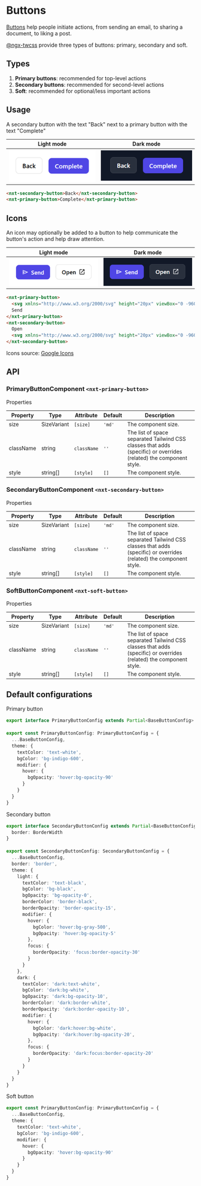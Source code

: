 # Buttons

[Buttons](https://developer.mozilla.org/en-US/docs/Web/HTML/Element/button)<!-- {.external} --> help people initiate actions, from sending an email, to sharing a document, to liking a post.

[@ngx-twcss](https://www.npmjs.com/package/ngx-twcss) provide three types of buttons: primary, secondary and soft.

## Types

1. **Primary buttons**: recommended for top-level actions
2. **Secondary buttons**: recommended for second-level actions
3. **Soft**: recommended for optional/less important actions

## Usage

A secondary button with the text "Back" next to a primary button with the text "Complete"

Light mode | Dark mode
---------- | ---------
![A secondary button with the text "Back" next to a primary button with the text "Complete"](images/buttons/buttons-usage-sample.png "Secondary and primary buttons.") | ![A secondary button with the text "Back" next to a primary button with the text "Complete"](images/buttons/buttons-usage-sample-dark.png "Secondary and primary buttons.")

```html
<nxt-secondary-button>Back</nxt-secondary-button>
<nxt-primary-button>Complete</nxt-primary-button>
```

## Icons
An icon may optionally be added to a button to help communicate the button's action and help draw attention.

Light mode | Dark mode
---------- | ---------
![A secondary button with the text "Back" next to a primary button with the text "Complete"](images/buttons/buttons-with-icon-usage-sample.png "Secondary and primary buttons.") | ![A secondary button with the text "Back" next to a primary button with the text "Complete"](images/buttons/buttons-with-icon-usage-sample-dark.png "Secondary and primary buttons.")

```html
<nxt-primary-button>
  <svg xmlns="http://www.w3.org/2000/svg" height="20px" viewBox="0 -960 960 960" width="20px" fill="currentColor"><path d="M144-192v-576l720 288-720 288Zm72-107 454-181-454-181v109l216 72-216 72v109Zm0 0v-362 362Z"/></svg>
  Send
</nxt-primary-button>
<nxt-secondary-button>
  Open
  <svg xmlns="http://www.w3.org/2000/svg" height="20px" viewBox="0 -960 960 960" width="20px" fill="currentColor"><path d="M216-144q-29.7 0-50.85-21.15Q144-186.3 144-216v-528q0-29.7 21.15-50.85Q186.3-816 216-816h264v72H216v528h528v-264h72v264q0 29.7-21.15 50.85Q773.7-144 744-144H216Zm171-192-51-51 357-357H576v-72h240v240h-72v-117L387-336Z"/></svg>
</nxt-secondary-button>
```

Icons source: [Google Icons](https://fonts.google.com/icons)

## API

### PrimaryButtonComponent `<nxt-primary-button>`

Properties

Property  | Type        | Attribute   | Default | Description
----------|-------------|-------------|---------|------------
size      | SizeVariant | `[size]`    | `'md'`  | The component size.
className | string      | `className` |  `''`   | The list of space separated Tailwind CSS classes that adds (specific) or overrides (related) the component style.
style     | string[]    | `[style]`   |  `[]`   | The component style.

### SecondaryButtonComponent `<nxt-secondary-button>`

Properties

Property  | Type        | Attribute   | Default | Description
----------|-------------|-------------|---------|------------
size      | SizeVariant | `[size]`    | `'md'`  | The component size.
className | string      | `className` |  `''`   | The list of space separated Tailwind CSS classes that adds (specific) or overrides (related) the component style.
style     | string[]    | `[style]`   |  `[]`   | The component style.

### SoftButtonComponent `<nxt-soft-button>`

Properties

Property  | Type        | Attribute   | Default | Description
----------|-------------|-------------|---------|------------
size      | SizeVariant | `[size]`    | `'md'`  | The component size.
className | string      | `className` |  `''`   | The list of space separated Tailwind CSS classes that adds (specific) or overrides (related) the component style.
style     | string[]    | `[style]`   |  `[]`   | The component style.

## Default configurations

Primary button

```ts
export interface PrimaryButtonConfig extends Partial<BaseButtonConfig> {};

export const PrimaryButtonConfig: PrimaryButtonConfig = {
  ...BaseButtonConfig,
  theme: {
    textColor: 'text-white',
    bgColor: 'bg-indigo-600',
    modifier: {
      hover: {
        bgOpacity: 'hover:bg-opacity-90'
      }
    }
  }
}
```

Secondary button

```ts
export interface SecondaryButtonConfig extends Partial<BaseButtonConfig> {
  border: BorderWidth
}

export const SecondaryButtonConfig: SecondaryButtonConfig = {
  ...BaseButtonConfig,
  border: 'border',
  theme: {
    light: {
      textColor: 'text-black',
      bgColor: 'bg-black',
      bgOpacity: 'bg-opacity-0',
      borderColor: 'border-black',
      borderOpacity: 'border-opacity-15',
      modifier: {
        hover: {
          bgColor: 'hover:bg-gray-500',
          bgOpacity: 'hover:bg-opacity-5'
        },
        focus: {
          borderOpacity: 'focus:border-opacity-30'
        }
      }
    },
    dark: {
      textColor: 'dark:text-white',
      bgColor: 'dark:bg-white',
      bgOpacity: 'dark:bg-opacity-10',
      borderColor: 'dark:border-white',
      borderOpacity: 'dark:border-opacity-10',
      modifier: {
        hover: {
          bgColor: 'dark:hover:bg-white',
          bgOpacity: 'dark:hover:bg-opacity-20',
        },
        focus: {
          borderOpacity: 'dark:focus:border-opacity-20'
        }
      }
    }
  }
}
```

Soft button

```ts
export const PrimaryButtonConfig: PrimaryButtonConfig = {
  ...BaseButtonConfig,
  theme: {
    textColor: 'text-white',
    bgColor: 'bg-indigo-600',
    modifier: {
      hover: {
        bgOpacity: 'hover:bg-opacity-90'
      }
    }
  }
}
```

